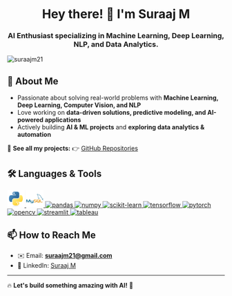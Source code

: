 <h1 align="center">Hey there! 👋 I'm Suraaj M</h1>
<h3 align="center">AI Enthusiast specializing in Machine Learning, Deep Learning, NLP, and Data Analytics.</h3>

<p align="left"> <img src="https://komarev.com/ghpvc/?username=suraajm21&label=Profile%20views&color=0e75b6&style=flat" alt="suraajm21" /> </p>

## 🚀 About Me
- Passionate about solving real-world problems with **Machine Learning, Deep Learning, Computer Vision, and NLP**  
- Love working on **data-driven solutions, predictive modeling, and AI-powered applications**  
- Actively building **AI & ML projects** and **exploring data analytics & automation**  

📂 **See all my projects:** 👉 [GitHub Repositories](https://github.com/suraajm21?tab=repositories)  

## 🛠️ Languages & Tools
<p align="left">
<a href="https://www.python.org/" target="_blank"> <img src="https://raw.githubusercontent.com/devicons/devicon/master/icons/python/python-original.svg" alt="python" width="40" height="40"/> </a>
<a href="https://www.mysql.com/" target="_blank"> <img src="https://raw.githubusercontent.com/devicons/devicon/master/icons/mysql/mysql-original-wordmark.svg" alt="mysql" width="40" height="40"/> </a>
<a href="https://pandas.pydata.org/" target="_blank"> <img src="https://upload.wikimedia.org/wikipedia/commons/e/ed/Pandas_logo.svg" alt="pandas" width="40" height="40"/> </a>
<a href="https://numpy.org/" target="_blank"> <img src="https://upload.wikimedia.org/wikipedia/commons/3/31/NumPy_logo_2020.svg" alt="numpy" width="40" height="40"/> </a>
<a href="https://scikit-learn.org/" target="_blank"> <img src="https://upload.wikimedia.org/wikipedia/commons/0/05/Scikit_learn_logo_small.svg" alt="scikit-learn" width="40" height="40"/> </a>
<a href="https://www.tensorflow.org/" target="_blank"> <img src="https://upload.wikimedia.org/wikipedia/commons/2/2d/Tensorflow_logo.svg" alt="tensorflow" width="40" height="40"/> </a>
<a href="https://pytorch.org/" target="_blank"> <img src="https://upload.wikimedia.org/wikipedia/commons/1/10/PyTorch_logo_icon.svg" alt="pytorch" width="40" height="40"/> </a>
<a href="https://opencv.org/" target="_blank"> <img src="https://upload.wikimedia.org/wikipedia/commons/3/32/OpenCV_Logo_with_text_svg_version.svg" alt="opencv" width="40" height="40"/> </a>
<a href="https://streamlit.io/" target="_blank"> <img src="https://streamlit.io/images/brand/streamlit-logo-primary-colormark-darktext.png" alt="streamlit" width="100" height="40"/> </a>
<a href="https://www.tableau.com/" target="_blank"> <img src="https://upload.wikimedia.org/wikipedia/commons/4/4b/Tableau_Logo.png" alt="tableau" width="100" height="40"/> </a>
</p>

## 📫 How to Reach Me
- ✉️ Email: **suraajm21@gmail.com**  
- 💼 LinkedIn: [Suraaj M](https://www.linkedin.com/in/suraaj-m-47b04620b/)  

---

🔥 **Let's build something amazing with AI!** 🚀  
